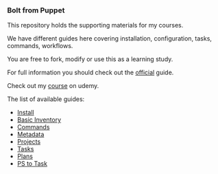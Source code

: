 ### Bolt from Puppet

This repository holds the supporting materials for my courses.

We have different guides here covering installation, configuration, tasks, commands, workflows.

You are free to fork, modify or use this as a learning study.

For full information you should check out the [official](https://puppet.com/open-source/bolt/) guide.

Check out my [course](https://www.udemy.com/course/bolt-a-must-have-devops-tool-form-puppet) on udemy.

The list of available guides:

* [Install](/Guides/Install.md)
* [Basic Inventory](/Guides/BasicInventory.md)
* [Commands](/Guides/Commands.md)
* [Metadata](/Guides/Metadata.md)
* [Projects](/Guides/Projects.md)
* [Tasks](/Guides/CreatingTasks.md)
* [Plans](/Guides/CreatingPlans.md)
* [PS to Task](/Guides/ConvertPowershellToTask.md)
